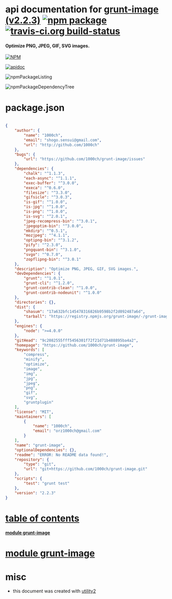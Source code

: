 # api documentation for  [grunt-image (v2.2.3)](https://github.com/1000ch/grunt-image)  [![npm package](https://img.shields.io/npm/v/npmdoc-grunt-image.svg?style=flat-square)](https://www.npmjs.org/package/npmdoc-grunt-image) [![travis-ci.org build-status](https://api.travis-ci.org/npmdoc/node-npmdoc-grunt-image.svg)](https://travis-ci.org/npmdoc/node-npmdoc-grunt-image)
#### Optimize PNG, JPEG, GIF, SVG images.

[![NPM](https://nodei.co/npm/grunt-image.png?downloads=true)](https://www.npmjs.com/package/grunt-image)

[![apidoc](https://npmdoc.github.io/node-npmdoc-grunt-image/build/screenCapture.buildNpmdoc.browser._2Fhome_2Ftravis_2Fbuild_2Fnpmdoc_2Fnode-npmdoc-grunt-image_2Ftmp_2Fbuild_2Fapidoc.html.png)](https://npmdoc.github.io/node-npmdoc-grunt-image/build/apidoc.html)

![npmPackageListing](https://npmdoc.github.io/node-npmdoc-grunt-image/build/screenCapture.npmPackageListing.svg)

![npmPackageDependencyTree](https://npmdoc.github.io/node-npmdoc-grunt-image/build/screenCapture.npmPackageDependencyTree.svg)



# package.json

```json

{
    "author": {
        "name": "1000ch",
        "email": "shogo.sensui@gmail.com",
        "url": "http://github.com/1000ch"
    },
    "bugs": {
        "url": "https://github.com/1000ch/grunt-image/issues"
    },
    "dependencies": {
        "chalk": "^1.1.3",
        "each-async": "^1.1.1",
        "exec-buffer": "^3.0.0",
        "execa": "^0.6.0",
        "filesize": "^3.3.0",
        "gifsicle": "^3.0.3",
        "is-gif": "^1.0.0",
        "is-jpg": "^1.0.0",
        "is-png": "^1.0.0",
        "is-svg": "^2.0.1",
        "jpeg-recompress-bin": "^3.0.1",
        "jpegoptim-bin": "^3.0.0",
        "mkdirp": "^0.5.1",
        "mozjpeg": "^4.1.1",
        "optipng-bin": "^3.1.2",
        "pify": "^2.3.0",
        "pngquant-bin": "^3.1.0",
        "svgo": "^0.7.0",
        "zopflipng-bin": "^3.0.1"
    },
    "description": "Optimize PNG, JPEG, GIF, SVG images.",
    "devDependencies": {
        "grunt": "^1.0.1",
        "grunt-cli": "^1.2.0",
        "grunt-contrib-clean": "^1.0.0",
        "grunt-contrib-nodeunit": "^1.0.0"
    },
    "directories": {},
    "dist": {
        "shasum": "17a632bfc145478316826b9598b2f2d092487a6d",
        "tarball": "https://registry.npmjs.org/grunt-image/-/grunt-image-2.2.3.tgz"
    },
    "engines": {
        "node": ">=4.0.0"
    },
    "gitHead": "9c2082555fff5456301f72f21d71b488895ba4a2",
    "homepage": "https://github.com/1000ch/grunt-image",
    "keywords": [
        "compress",
        "minify",
        "optimize",
        "image",
        "img",
        "jpg",
        "jpeg",
        "png",
        "gif",
        "svg",
        "gruntplugin"
    ],
    "license": "MIT",
    "maintainers": [
        {
            "name": "1000ch",
            "email": "orz1000ch@gmail.com"
        }
    ],
    "name": "grunt-image",
    "optionalDependencies": {},
    "readme": "ERROR: No README data found!",
    "repository": {
        "type": "git",
        "url": "git+https://github.com/1000ch/grunt-image.git"
    },
    "scripts": {
        "test": "grunt test"
    },
    "version": "2.2.3"
}
```



# <a name="apidoc.tableOfContents"></a>[table of contents](#apidoc.tableOfContents)

#### [module grunt-image](#apidoc.module.grunt-image)



# <a name="apidoc.module.grunt-image"></a>[module grunt-image](#apidoc.module.grunt-image)



# misc
- this document was created with [utility2](https://github.com/kaizhu256/node-utility2)
